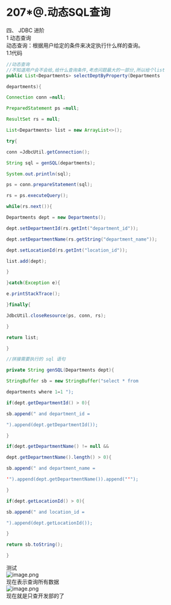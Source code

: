 # 207*@.动态SQL查询

四、 JDBC 进阶<br />1 动态查询<br />动态查询：根据用户给定的条件来决定执行什么样的查询。<br />1.1代码

```java
//动态查询
//不知道用户会不会给,给什么查询条件,考虑问题最大的一部分,所以给个list
public List<Departments> selectDeptByProperty(Departments

departments){

Connection conn =null;

PreparedStatement ps =null;

ResultSet rs = null;

List<Departments> list = new ArrayList<>();

try{

conn =JdbcUtil.getConnection();

String sql = genSQL(departments);

System.out.println(sql);

ps = conn.prepareStatement(sql);

rs = ps.executeQuery();

while(rs.next()){

Departments dept = new Departments();

dept.setDepartmentId(rs.getInt("department_id"));

dept.setDepartmentName(rs.getString("department_name"));

dept.setLocationId(rs.getInt("location_id"));

list.add(dept);

}

}catch(Exception e){

e.printStackTrace();

}finally{

JdbcUtil.closeResource(ps, conn, rs);

}

return list;

}

//拼接需要执行的 sql 语句

private String genSQL(Departments dept){

StringBuffer sb = new StringBuffer("select * from

departments where 1=1 ");

if(dept.getDepartmentId() > 0){

sb.append(" and department_id =

").append(dept.getDepartmentId());

}

if(dept.getDepartmentName() != null &&

dept.getDepartmentName().length() > 0){

sb.append(" and department_name =

'").append(dept.getDepartmentName()).append("'");

}

if(dept.getLocationId() > 0){

sb.append(" and location_id =

").append(dept.getLocationId());

}

return sb.toString();

}
```
测试<br />![image.png](https://cdn.nlark.com/yuque/0/2019/png/349894/1561187853280-5abf628f-7c7f-4623-a308-c6682153e9ea.png#align=left&display=inline&height=97&name=image.png&originHeight=193&originWidth=905&size=123561&status=done&width=452.5)<br />现在表示查询所有数据<br />![image.png](https://cdn.nlark.com/yuque/0/2019/png/349894/1561187908507-cca14cc5-4c8f-4f61-896c-eadc9e0de056.png#align=left&display=inline&height=179&name=image.png&originHeight=358&originWidth=766&size=201957&status=done&width=383)<br />现在就是只查开发部的了


